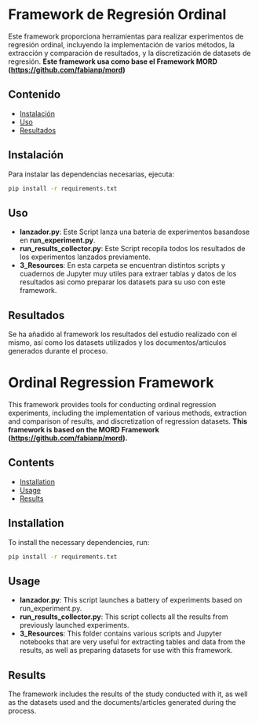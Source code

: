 # Framework de Regresión Ordinal

Este framework proporciona herramientas para realizar experimentos de regresión ordinal, incluyendo la implementación de varios métodos, la extracción y comparación de resultados, y la discretización de datasets de regresión.
**Este framework usa como base el Framework MORD (https://github.com/fabianp/mord)**

## Contenido

- [Instalación](#instalación)
- [Uso](#uso)
- [Resultados](#resultados)

## Instalación

Para instalar las dependencias necesarias, ejecuta:

```bash
pip install -r requirements.txt 
```

## Uso

* **lanzador.py**: Este Script lanza una bateria de experimentos basandose en __run_experiment.py__.
* **run_results_collector.py**: Este Script recopila todos los resultados de los experimentos lanzados previamente.
* **3_Resources**: En esta carpeta se encuentran distintos scripts y cuadernos de Jupyter muy utiles para extraer tablas y datos de los resultados asi como preparar los datasets para su uso con este framework.

## Resultados

Se ha añadido al framework los resultados del estudio realizado con el mismo, así como los datasets utilizados y los documentos/articulos generados durante el proceso. 





# Ordinal Regression Framework

This framework provides tools for conducting ordinal regression experiments, including the implementation of various methods, extraction and comparison of results, and discretization of regression datasets.
**This framework is based on the MORD Framework (https://github.com/fabianp/mord).**
## Contents

- [Installation](#installation)
- [Usage](#usage)
- [Results](#results)

## Installation

To install the necessary dependencies, run:

```bash
pip install -r requirements.txt
```

## Usage

* **lanzador.py**: This script launches a battery of experiments based on run_experiment.py.
* **run_results_collector.py**: This script collects all the results from previously launched experiments.
* **3_Resources**: This folder contains various scripts and Jupyter notebooks that are very useful for extracting tables and data from the results, as well as preparing datasets for use with this framework.

## Results
The framework includes the results of the study conducted with it, as well as the datasets used and the documents/articles generated during the process.
